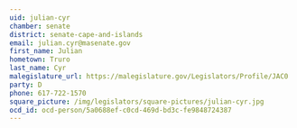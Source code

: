 ```yaml
---
uid: julian-cyr
chamber: senate
district: senate-cape-and-islands
email: julian.cyr@masenate.gov
first_name: Julian
hometown: Truro
last_name: Cyr
malegislature_url: https://malegislature.gov/Legislators/Profile/JAC0
party: D
phone: 617-722-1570
square_picture: /img/legislators/square-pictures/julian-cyr.jpg
ocd_id: ocd-person/5a0688ef-c0cd-469d-bd3c-fe9848724387
---
```

